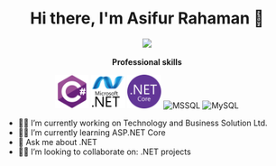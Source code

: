 <h1 align="center">Hi there, I'm Asifur Rahaman 👋</h1>

<p align="center">
 <a href="https://linkedin.com/in/asiiifur/" target="_blank">
  <img src="https://img.icons8.com/fluent/60/000000/linkedin.png" />
 </a>
</p>

<p align="center"> 
 <strong>
  Professional skills
  </strong>
</p>

<p align="center"> 
  <img src="https://raw.githubusercontent.com/devicons/devicon/master/icons/csharp/csharp-original.svg" alt="csharp" width="60" height="60" />
  <img src="https://github.com/devicons/devicon/blob/master/icons/dot-net/dot-net-original-wordmark.svg" alt="dotnet" width="60" height="60" />
  <img src="https://raw.githubusercontent.com/devicons/devicon/master/icons/dotnetcore/dotnetcore-original.svg" alt="dotnetCore" width="60" height="60" />
  <img src="https://githubusercontent.com/devicons/devicon/blob/master/icons/microsoftsqlserver/microsoftsqlserver-plain-wordmark.svg" alt="MSSQL" width="60" height="60" />
    <img src="https://githubusercontent.com/devicons/devicon/blob/master/icons/mysql/mysql-original-wordmark.svg" alt="MySQL" width="60" height="60" />

</p>


- 🦸🏻 I’m currently working on Technology and Business Solution Ltd.                                                                            
- 🦸🏻 I’m currently learning ASP.NET Core
-  💬 Ask me about .NET
- 🦸🏻 I’m looking to collaborate on: .NET projects

</br>







